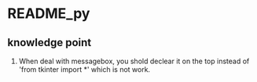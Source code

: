 # README_py

## knowledge point

1. When deal with messagebox, you shold declear it on the top instead of 'from tkinter import *' which is not work.

